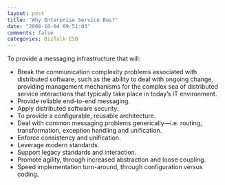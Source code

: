 ```yaml
---
layout: post
title: "Why Enterprise Service Bus?"
date: "2008-10-04 09:51:03"
comments: false
categories: BizTalk ESB
---
```


To provide a messaging infrastructure that will:

- Break the communication complexity problems associated with distributed software, such as the ability to deal with ongoing change, providing management mechanisms for the complex sea of distributed service interactions that typically take place in today’s IT environment.
- Provide reliable end-to-end messaging.
- Apply distributed software security.
- To provide a configurable, reusable architecture.
- Deal with common messaging problems generically—i.e. routing, transformation, exception handling and unification.
- Enforce consistency and unification.
- Leverage modern standards.
- Support legacy standards and interaction.
- Promote agility, through increased abstraction and loose coupling.
- Speed implementation turn-around, through configuration versus coding.
